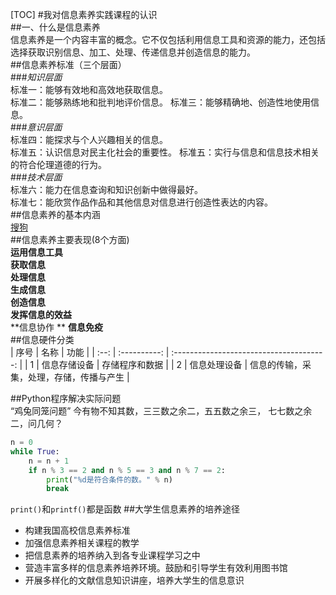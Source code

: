 [TOC]
#我对信息素养实践课程的认识  
##一、什么是信息素养  
信息素养是一个内容丰富的概念。它不仅包括利用信息工具和资源的能力，还包括选择获取识别信息、加工、处理、传递信息并创造信息的能力。  
##信息素养标准（三个层面）  
###*知识层面*  
标准一：能够有效地和高效地获取信息。  
标准二：能够熟练地和批判地评价信息。
标准三：能够精确地、创造性地使用信息。  
###*意识层面*  
标准四：能探求与个人兴趣相关的信息。  
标准五：认识信息对民主化社会的重要性。
标准五：实行与信息和信息技术相关的符合伦理道德的行为。  
###*技术层面*  
标准六：能力在信息查询和知识创新中做得最好。  
标准七：能欣赏作品作品和其他信息对信息进行创造性表达的内容。  
##信息素养的基本内涵  
[搜狗](https://baike.sogou.com/v164806.htm)  
##信息素养主要表现(8个方面)  
**运用信息工具**  
**获取信息**  
**处理信息**  
**生成信息**  
**创造信息**  
**发挥信息的效益**  
**信息协作 ** 
**信息免疫**  
##信息硬件分类  
| 序号 |     名称     |                   功能                   |
| :--: | :----------: | :--------------------------------------: |
|  1   | 信息存储设备 |              存储程序和数据              |
|  2   | 信息处理设备 | 信息的传输，采集，处理，存储，传播与产生 |  

##Python程序解决实际问题  
“鸡兔同笼问题”
今有物不知其数，三三数之余二，五五数之余三，
七七数之余二，问几何？
```python
n = 0
while True:
    n = n + 1
    if n % 3 == 2 and n % 5 == 3 and n % 7 == 2:
        print("%d是符合条件的数。" % n)
        break  
```
`print()`和`printf()`都是函数
##大学生信息素养的培养途径  
- 构建我国高校信息素养标准 
- 加强信息素养相关课程的教学 
- 把信息素养的培养纳入到各专业课程学习之中
- 营造丰富多样的信息素养培养环境。鼓励和引导学生有效利用图书馆 
- 开展多样化的文献信息知识讲座，培养大学生的信息意识 
